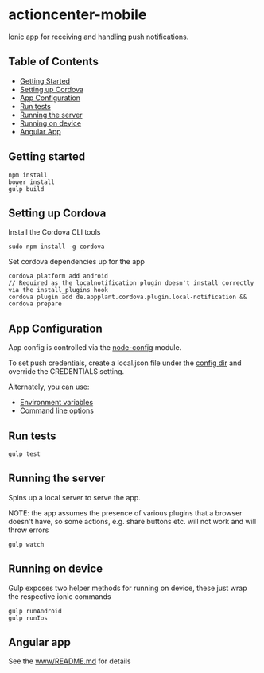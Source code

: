 actioncenter-mobile
============

Ionic app for receiving and handling push notifications.

## Table of Contents

* [Getting Started](#getting-started)
* [Setting up Cordova](#setting-up-cordova)
* [App Configuration](#app-configuration)
* [Run tests](#run-tests)
* [Running the server](#running-the-server)
* [Running on device](#running-on-device)
* [Angular App](#angular-app)

## Getting started

```
npm install
bower install
gulp build
```

## Setting up Cordova

Install the Cordova CLI tools

```
sudo npm install -g cordova
```

Set cordova dependencies up for the app

```
cordova platform add android
// Required as the localnotification plugin doesn't install correctly via the install_plugins hook
cordova plugin add de.appplant.cordova.plugin.local-notification && cordova prepare
```

## App Configuration

App config is controlled via the [node-config](https://github.com/lorenwest/node-config) module.

To set push credentials, create a local.json file under the [config dir](https://github.com/EFForg/actioncenter-mobile/tree/master/config) and override the CREDENTIALS setting.

Alternately, you can use:
* [Environment variables](https://github.com/lorenwest/node-config/wiki/Environment-Variables)
* [Command line options](https://github.com/lorenwest/node-config/wiki/Command-Line-Overrides)

## Run tests

```
gulp test
```

## Running the server

Spins up a local server to serve the app.

NOTE: the app assumes the presence of various plugins that a browser doesn't have, so some actions, e.g. share buttons etc. will not work and will throw errors

```
gulp watch
```

## Running on device

Gulp exposes two helper methods for running on device, these just wrap the respective ionic commands

```
gulp runAndroid
gulp runIos
```

## Angular app

See the [www/README.md](/www/README.md) for details
